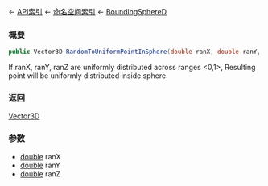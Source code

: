 ← [API索引](Api-Index) ← [命名空间索引](Namespace-Index) ← [BoundingSphereD](VRageMath.BoundingSphereD)

### 概要

```csharp
public Vector3D RandomToUniformPointInSphere(double ranX, double ranY, double ranZ)
```

If ranX, ranY, ranZ are uniformly distributed across ranges <0,1>, Resulting point will be uniformly distributed inside sphere

### 返回

[Vector3D](VRageMath.Vector3D)



### 参数

* [double](https://docs.microsoft.com/en-us/dotnet/api/System.Double?view=netframework-4.6) ranX
* [double](https://docs.microsoft.com/en-us/dotnet/api/System.Double?view=netframework-4.6) ranY
* [double](https://docs.microsoft.com/en-us/dotnet/api/System.Double?view=netframework-4.6) ranZ
